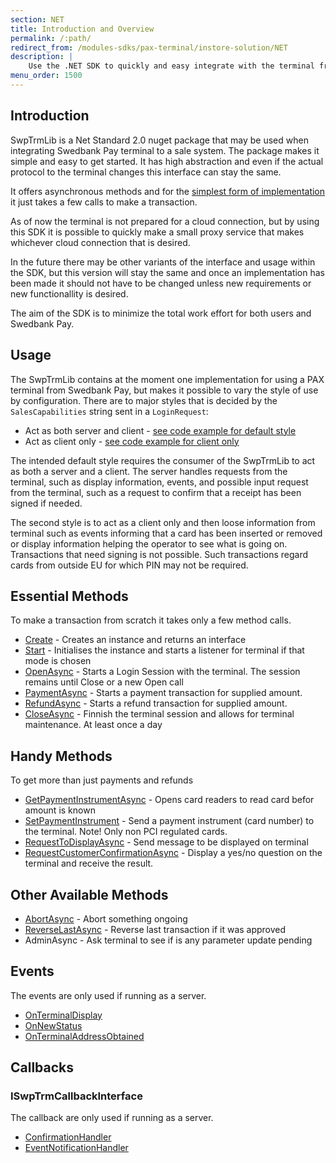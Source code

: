```yaml
---
section: NET
title: Introduction and Overview
permalink: /:path/
redirect_from: /modules-sdks/pax-terminal/instore-solution/NET
description: |
    Use the .NET SDK to quickly and easy integrate with the terminal from your POS solution. The aim of the SDK is to minimize the work effort for both users and Swedbank Pay.
menu_order: 1500
---
```


## Introduction

SwpTrmLib is a Net Standard 2.0 nuget package that may be used when integrating Swedbank Pay terminal to a sale system. The
package makes it simple and easy to get started.
It has high abstraction and even if the actual protocol to the terminal changes this interface can stay the same.

It offers asynchronous methods and for the [simplest form of implementation][client-style] it just takes a few calls to make a transaction.

As of now the terminal is not prepared for a cloud connection, but by using this SDK it is possible to quickly make a small proxy service that makes whichever cloud connection that is desired.

In the future there may be other variants of the interface and usage within the SDK, but this version will stay the same and once an implementation has been made it should not have to be changed unless new requirements or new functionallity is desired.

The aim of the SDK is to minimize the total work effort for both users and Swedbank Pay.

## Usage

The SwpTrmLib contains at the moment one implementation for using a PAX terminal from Swedbank Pay, but makes it possible to vary the style of use
by configuration. There are to major styles that is decided by the `SalesCapabilities` string sent in a `LoginRequest`:

* Act as both server and client - [see code example for default style][default-style]
* Act as client only - [see code example for client only][client-style]

The intended default style requires the consumer of the SwpTrmLib to act as both a server and a client. The server
handles requests from the terminal, such as display information, events, and possible input request from the terminal,
such as a request to confirm that a receipt has been signed if needed.

The second style is to act as a client only and then loose information from terminal such as events informing that a card has been inserted or removed or display
information helping the operator to see what is going on. Transactions that need signing is not possible. Such
transactions regard cards from outside EU for which PIN may not be required.

## Essential Methods

To make a transaction from scratch it takes only a few method calls.

* [Create][create-method] - Creates an instance and returns an interface
* [Start][start-method] - Initialises the instance and starts a listener for terminal if that mode is chosen
* [OpenAsync][openasync] - Starts a Login Session with the terminal. The session remains until Close or a new Open call
* [PaymentAsync][paymentasync] - Starts a payment transaction for supplied amount.
* [RefundAsync][refundasync] - Starts a refund transaction for supplied amount.
* [CloseAsync][closeasync] - Finnish the terminal session and allows for terminal maintenance. At least once a day

## Handy Methods

To get more than just payments and refunds

* [GetPaymentInstrumentAsync][getpaymentinstrumentasync] - Opens card readers to read card befor amount is known
* [SetPaymentInstrument][setpaymentinstrument] - Send a payment instrument (card number) to the terminal. Note! Only non PCI regulated cards.
* [RequestToDisplayAsync][requesttodisplayasync] - Send message to be displayed on terminal
* [RequestCustomerConfirmationAsync][requestcustomerconfirmation] - Display a yes/no question on the terminal and receive the result.

## Other Available Methods

* [AbortAsync][abortasync] - Abort something ongoing
* [ReverseLastAsync][reverselastasync] - Reverse last transaction if it was approved
* AdminAsync - Ask terminal to see if is any parameter update pending

## Events

The events are only used if running as a server.

* [OnTerminalDisplay][onterminaldisplay]
* [OnNewStatus][onnewstatus]
* [OnTerminalAddressObtained][onterminaladdressobtained]

## Callbacks

### ISwpTrmCallbackInterface

The callback are only used if running as a server.

* [ConfirmationHandler][confirmationhandler]
* [EventNotificationHandler][eventnotificationhandler]

[create-method]: ./Methods/create
[start-method]: ./Methods/start
[openasync]: ./Methods/openasync
[paymentasync]: ./Methods/paymentasync
[getpaymentinstrumentasync]: ./Methods/getpaymentinstrumentasync
[abortasync]: ./Methods/abortasync
[default-style]: ./CodeExamples/#as-client-and-server
[client-style]: ./CodeExamples/#as-client-only
[refundasync]: ./Methods/refundasync
[closeasync]: ./Methods/closeasync
[setpaymentinstrument]: ./Methods/setpaymentinstrument
[reverselastasync]: ./Methods/reverselastasync
[requesttodisplayasync]: ./Methods/requesttodisplayasync
[requestcustomerconfirmation]: ./Methods/requestcustomerconfirmation
[onterminaldisplay]:./Events/index/#onterminaldisplay
[onnewstatus]:./Events/index/#onnewstatus
[onterminaladdressobtained]:./Events/index/#onterminaladdressobtained
[confirmationhandler]: ./ISwpTrmCallbackInterface/index/#confirmationhandler
[eventnotificationhandler]: ./ISwpTrmCallbackInterface/index/#eventnotificationhandler
